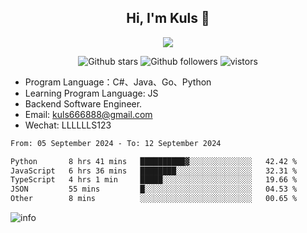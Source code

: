 <h2 align="center"> Hi, I'm Kuls 👋 </h2>
<p align="center">
    <p align="center">
        <img src=" https://avatars.githubusercontent.com/u/42165104?s=460&u=5c7fbf0bce7d4b38a15a44676e6f64b529e47598&v=4"/>
    </p>
    <p align="center">
      <img src="https://img.shields.io/github/stars/hellokuls?style=social" alt="Github stars" />
      <img src="https://img.shields.io/github/followers/hellokuls?style=social" alt="Github followers" />
      <img src="https://visitor-badge.glitch.me/badge?page_id=hellokuls.readme" alt="vistors" />
    </p>
</p>

- Program Language：C#、Java、Go、Python
- Learning Program Language: JS
- Backend Software Engineer.
- Email: kuls666888@gmail.com
- Wechat: LLLLLLS123

<!--START_SECTION:waka-->

```txt
From: 05 September 2024 - To: 12 September 2024

Python       8 hrs 41 mins   ██████████▓░░░░░░░░░░░░░░   42.42 %
JavaScript   6 hrs 36 mins   ████████░░░░░░░░░░░░░░░░░   32.31 %
TypeScript   4 hrs 1 min     █████░░░░░░░░░░░░░░░░░░░░   19.66 %
JSON         55 mins         █░░░░░░░░░░░░░░░░░░░░░░░░   04.53 %
Other        8 mins          ░░░░░░░░░░░░░░░░░░░░░░░░░   00.65 %
```

<!--END_SECTION:waka-->

![info](https://github-readme-stats.vercel.app/api?username=hellokuls&show_icons=true&count_private=true&hide=prs&theme=default_repocard)



